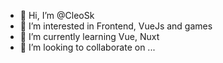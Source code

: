 - 👋 Hi, I’m @CleoSk
- 👀 I’m interested in Frontend, VueJs and games
- 🌱 I’m currently learning Vue, Nuxt
- 💞️ I’m looking to collaborate on ...
